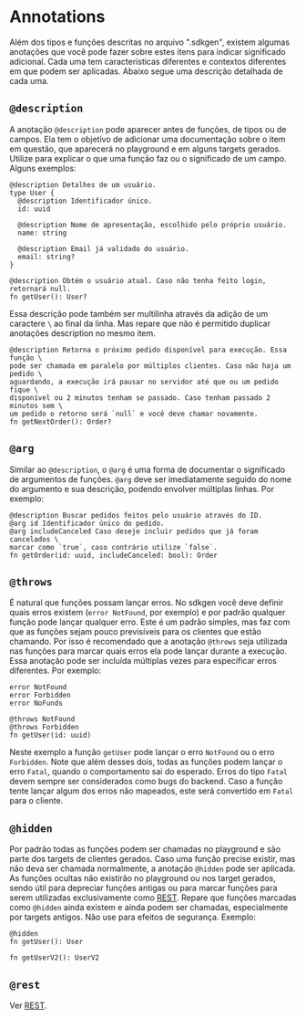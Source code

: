 # Annotations

Além dos tipos e funções descritas no arquivo ".sdkgen", existem algumas anotações que você pode fazer sobre estes itens para indicar significado adicional. Cada uma tem características diferentes e contextos diferentes em que podem ser aplicadas. Abaixo segue uma descrição detalhada de cada uma.

## `@description`

A anotação `@description` pode aparecer antes de funções, de tipos ou de campos. Ela tem o objetivo de adicionar uma documentação sobre o item em questão, que aparecerá no playground e em alguns targets gerados. Utilize para explicar o que uma função faz ou o significado de um campo. Alguns exemplos:

```
@description Detalhes de um usuário.
type User {
  @description Identificador único.
  id: uuid

  @description Nome de apresentação, escolhido pelo próprio usuário.
  name: string

  @description Email já validado do usuário.
  email: string?
}

@description Obtém o usuário atual. Caso não tenha feito login, retornará null.
fn getUser(): User?
```

Essa descrição pode também ser multilinha através da adição de um caractere `\` ao final da linha. Mas repare que não é permitido duplicar anotações description no mesmo item.

```
@description Retorna o próximo pedido disponível para execução. Essa função \
pode ser chamada em paralelo por múltiplos clientes. Caso não haja um pedido \
aguardando, a execução irá pausar no servidor até que ou um pedido fique \
disponível ou 2 minutos tenham se passado. Caso tenham passado 2 minutos sem \
um pedido o retorno será `null` e você deve chamar novamente.
fn getNextOrder(): Order?
```

## `@arg`

Similar ao `@description`, o `@arg` é uma forma de documentar o significado de argumentos de funções. `@arg` deve ser imediatamente seguido do nome do argumento e sua descrição, podendo envolver múltiplas linhas. Por exemplo:

```
@description Buscar pedidos feitos pelo usuário através do ID.
@arg id Identificador único do pedido.
@arg includeCanceled Caso deseje incluir pedidos que já foram cancelados \
marcar como `true`, caso contrário utilize `false`.
fn getOrder(id: uuid, includeCanceled: bool): Order
```

## `@throws`

É natural que funções possam lançar erros. No sdkgen você deve definir quais erros existem (`error NotFound`, por exemplo) e por padrão qualquer função pode lançar qualquer erro. Este é um padrão simples, mas faz com que as funções sejam pouco previsíveis para os clientes que estão chamando. Por isso é recomendado que a anotação `@throws` seja utilizada nas funções para marcar quais erros ela pode lançar durante a execução. Essa anotação pode ser incluída múltiplas vezes para especificar erros diferentes. Por exemplo:

```
error NotFound
error Forbidden
error NoFunds

@throws NotFound
@throws Forbidden
fn getUser(id: uuid)
```

Neste exemplo a função `getUser` pode lançar o erro `NotFound` ou o erro `Forbidden`. Note que além desses dois, todas as funções podem lançar o erro `Fatal`, quando o comportamento sai do esperado. Erros do tipo `Fatal` devem sempre ser considerados como bugs do backend. Caso a função tente lançar algum dos erros não mapeados, este será convertido em `Fatal` para o cliente.

## `@hidden`

Por padrão todas as funções podem ser chamadas no playground e são parte dos targets de clientes gerados. Caso uma função precise existir, mas não deva ser chamada normalmente, a anotação `@hidden` pode ser aplicada. As funções ocultas não existirão no playground ou nos target gerados, sendo útil para depreciar funções antigas ou para marcar funções para serem utilizadas exclusivamente como [REST](./rest.md). Repare que funções marcadas como `@hidden` ainda existem e ainda podem ser chamadas, especialmente por targets antigos. Não use para efeitos de segurança. Exemplo:

```
@hidden
fn getUser(): User

fn getUserV2(): UserV2
```

## `@rest`

Ver [REST](./rest.md).
